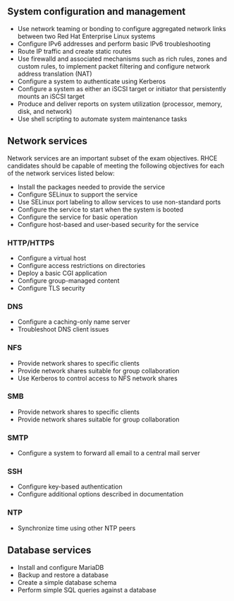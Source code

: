 
## System configuration and management

* Use network teaming or bonding to configure aggregated network links between two Red Hat Enterprise Linux systems
* Configure IPv6 addresses and perform basic IPv6 troubleshooting
* Route IP traffic and create static routes
* Use firewalld and associated mechanisms such as rich rules, zones and custom rules, to implement packet filtering and configure network address translation (NAT)
* Configure a system to authenticate using Kerberos
* Configure a system as either an iSCSI target or initiator that persistently mounts an iSCSI target
* Produce and deliver reports on system utilization (processor, memory, disk, and network)
* Use shell scripting to automate system maintenance tasks

## Network services

Network services are an important subset of the exam objectives. RHCE candidates should be capable of meeting the following objectives for each of the network services listed below:

* Install the packages needed to provide the service
* Configure SELinux to support the service
* Use SELinux port labeling to allow services to use non-standard ports
* Configure the service to start when the system is booted
* Configure the service for basic operation
* Configure host-based and user-based security for the service

### HTTP/HTTPS

* Configure a virtual host
* Configure access restrictions on directories
* Deploy a basic CGI application
* Configure group-managed content
* Configure TLS security

### DNS

* Configure a caching-only name server
* Troubleshoot DNS client issues

### NFS

* Provide network shares to specific clients
* Provide network shares suitable for group collaboration
* Use Kerberos to control access to NFS network shares

### SMB

* Provide network shares to specific clients
* Provide network shares suitable for group collaboration

### SMTP

* Configure a system to forward all email to a central mail server

### SSH

* Configure key-based authentication
* Configure additional options described in documentation

### NTP

* Synchronize time using other NTP peers

## Database services

* Install and configure MariaDB
* Backup and restore a database
* Create a simple database schema
* Perform simple SQL queries against a database
